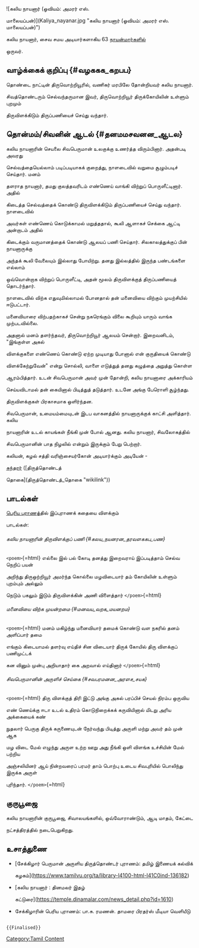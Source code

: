 ![கலிய நாயனார் (ஓவியம்: அமரர் எஸ்.
மாலையப்பன்)](Kaliya_nayanar.jpg "கலிய நாயனார் (ஓவியம்: அமரர் எஸ். மாலையப்பன்)")
கலிய நாயனார், சைவ சமய அடியார்களாகிய 63 [நாயன்மார்களில்](நாயன்மார்கள் "wikilink")
ஒருவர்.

## வாழ்க்கைக் குறிப்பு {#வழககக_கறபப}

தொண்டை நாட்டின் திருவொற்றியூரில், வணிகர் மரபிலே தோன்றியவர் கலிய நாயனார்.
சிவத்தொண்டரும் செல்வந்தருமான இவர், திருவொற்றியூர் திருக்கோயிலின் உள்ளும் புறமும்
திருவிளக்கிடும் திருப்பணியைச் செய்து வந்தார்.

## தொன்மம்/சிவனின் ஆடல் {#தனமமசவனன_ஆடல}

கலிய நாயனாரின் செயலை சிவபெருமான் உலகுக்கு உணர்த்த விரும்பினார். அதன்படி அவரது
செல்வத்தையெல்லாம் படிப்படியாகக் குறைத்து, நாளடைவில் வறுமை சூழும்படிச் செய்தார். மனம்
தளராத நாயனார், தமது குலத்தவரிடம் எண்ணெய் வாங்கி விற்றுப் பொருளீட்டினார். அதில்
கிடைத்த செல்வத்தைக் கொண்டு திருவிளக்கிடும் திருப்பணியைச் செய்து வந்தார். நாளடைவில்
அவர்கள் எண்ணெய் கொடுக்காமல் மறுத்ததால், கூலி ஆளாகச் செக்கை ஆட்டி அன்றாடம் அதில்
கிடைக்கும் வருமானத்தைக் கொண்டு ஆலயப் பணி செய்தார். சிலகாலத்துக்குப் பின் நாயனாருக்கு
அந்தக் கூலி வேலையும் இல்லாது போயிற்று. தனது இல்லத்தில் இருந்த பண்டங்களை எல்லாம்
ஒவ்வொன்றாக விற்றுப் பொருளீட்டி, அதன் மூலம் திருவிளக்குத் திருப்பணியைத் தொடர்ந்தார்.

நாளடைவில் விற்க எதுவுமில்லாமல் போனதால் தன் மனைவியை விற்கும் முயற்சியில் ஈடுபட்டார்.
மனைவியாரை விற்பதற்காகச் சென்று நகரெங்கும் விலை கூறியும் யாரும் வாங்க முற்படவில்லை.
அதனால் மனம் தளர்ந்தவர், திருவொற்றியூர் ஆலயம் சென்றார். இறைவனிடம், "இங்குள்ள அகல்
விளக்குகளை எண்ணெய் கொண்டு ஏற்ற முடியாது போனால் என் குருதியைக் கொண்டு
விளக்கேற்றுவேன்" என்று சொல்லி, வாளை எடுத்துத் தனது கழுத்தை அறுத்து கொள்ள
ஆரம்பித்தார். உடன் சிவபெருமான் அவர் முன் தோன்றி, கலிய நாயனாரை அக்காரியம்
செய்யவிடாமல் தன் கையினால் பிடித்துத் தடுத்தார். உடனே அங்கு பேரொளி சூழ்ந்தது.
திருவிளக்குகள் பிரகாசமாக ஒளிர்ந்தன.

சிவபெருமான், உமையம்மையுடன் இடப வாகனத்தில் நாயனாருக்குக் காட்சி அளித்தார். கலிய
நாயனாரின் உடல் காயங்கள் நீங்கி முன் போல் ஆனது. கலிய நாயனார், சிவலோகத்தில்
சிவபெருமானின் பாத நிழலில் என்றும் இருக்கும் பேறு பெற்றார்.

கலியன், கழல் சத்தி வரிஞ்சையர்கோன் அடியார்க்கும் அடியேன் -
[சுந்தரர்](சுந்தரமூர்த்தி_நாயனார் "wikilink") ([திருத்தொண்டத்
தொகை](திருத்தொண்டத்_தொகை "wikilink"))

## பாடல்கள்

[பெரிய புராணத](பெரிய_புராணம் "wikilink")்தில் இப்புராணக் கதையை விளக்கும்
பாடல்கள்:

###### கலிய நாயனாரின் திருவிளக்குப் பணி {#கலய_நயனரன_தரவளககப_பண}

`<poem>`{=html} எல்லை இல் பல் கோடி தனத்து இறைவராய் இப்படித்தாம் செல்வ நெறிப் பயன்
அறிந்து திருஒற்றியூர் அமர்ந்த கொல்லை மழவிடையார் தம் கோயிலின் உள்ளும் புறம்பும் அல்லும்
நெடும் பகலும் இடும் திருவிளக்கின் அணி விளைத்தார் `</poem>`{=html}

###### மனைவியை விற்க முயன்றமை {#மனவய_வறக_மயனறம}

`<poem>`{=html} மனம் மகிழ்ந்து மனைவியார் தமைக் கொண்டு வள நகரில் தனம் அளிப்பார் தமை
எங்கும் கிடையாமல் தளர்வு எய்திச் சின விடையார் திருக் கோயில் திரு விளக்குப் பணிமுட்டக்
கன வினும் முன்பு அறியாதார் கை அறவால் எய்தினார் `</poem>`{=html}

###### சிவபெருமானின் அருளிச் செய்கை {#சவபரமனன_அரளச_சயக}

`<poem>`{=html} திரு விளக்குத் திரி இட்டு அங்கு அகல் பரப்பிச் செயல் நிரம்ப ஒருவிய
எண் ணெய்க்கு ஈடா உடல் உதிரம் கொடுநிறைக்கக் கருவியினால் மிடறு அரிய அக்கையைக் கண்
நுதலார் பெருகு திருக் கருணையுடன் நேர்வந்து பிடித்து அருளி மற்று அவர் தம் முன் ஆக
மழ விடை மேல் எழுந்து அருள உற்ற ஊறு அது நீங்கி ஒளி விளங்க உச்சியின் மேல் பற்றிய
அஞ்சலியினர் ஆய் நின்றவரைப் பரமர் தாம் பொற்பு உடைய சிவபுரியில் பொலிந்து இருக்க அருள்
புரிந்தார். `</poem>`{=html}

## குருபூஜை

கலிய நாயனாரின் குருபூஜை, சிவாலயங்களில், ஒவ்வோராண்டும், ஆடி மாதம், கேட்டை
நட்சத்திரத்தில் நடைபெறுகிறது.

## உசாத்துணை

-   [சேக்கிழார் பெருமான் அருளிய திருத்தொண்டர் புராணம்: தமிழ் இணையக் கல்விக்
    கழகம்](https://www.tamilvu.org/ta/library-l4100-html-l41C0ind-136182)
-   [கலிய நாயனார் : தினமலர் இதழ்
    கட்டுரை](https://temple.dinamalar.com/news_detail.php?id=1610)
-   சேக்கிழாரின் பெரிய புராணம்: பா.சு. ரமணன். தாமரை பிரதர்ஸ் மீடியா வெளியீடு

```{=mediawiki}
{{Finalised}}
```
[Category:Tamil Content](Category:Tamil_Content "wikilink")
